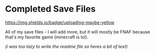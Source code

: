 # Completed Save Files
https://img.shields.io/badge/uploading-maybe-yellow

All of my save files - I will add more, but it will mostly be FNAF because that's my favorite game (minecraft is lol).

*(i was too lazy to write the readme file so heres a bit of text)*
